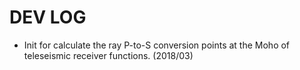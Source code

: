 # DEV LOG
- Init for calculate the ray P-to-S conversion points at the Moho of teleseismic receiver functions. (2018/03)